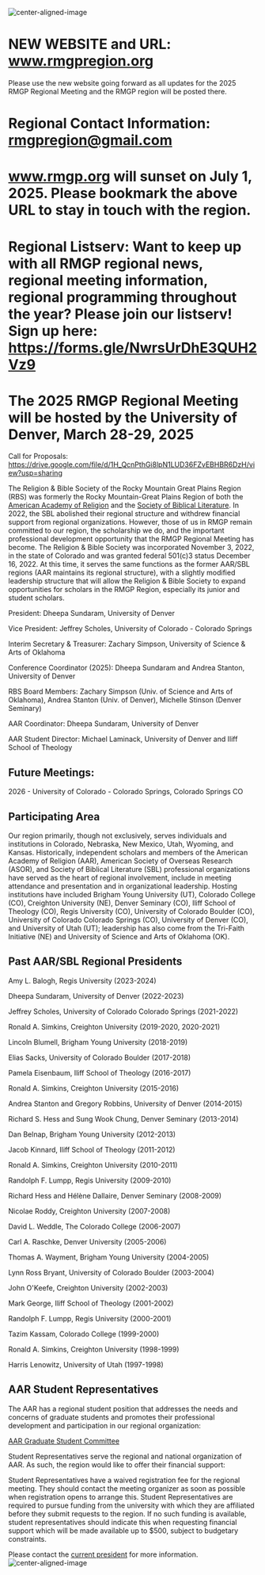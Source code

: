 
![center-aligned-image](rmgp_featured.png)

# NEW WEBSITE and URL: www.rmgpregion.org 
Please use the new website going forward as all updates for the 2025 RMGP Regional Meeting and the RMGP region will be posted there. 
# Regional Contact Information: rmgpregion@gmail.com

# www.rmgp.org will sunset on July 1, 2025. Please bookmark the above URL to stay in touch with the region.
# Regional Listserv: Want to keep up with all RMGP regional news, regional meeting information, regional programming throughout the year? Please join our listserv! Sign up here: https://forms.gle/NwrsUrDhE3QUH2Vz9


# The 2025 RMGP Regional Meeting will be hosted by the University of Denver, March 28-29, 2025
Call for Proposals: https://drive.google.com/file/d/1H_QcnPthGi8lpN1LUD36FZvEBHBR6DzH/view?usp=sharing

The Religion & Bible Society of the Rocky Mountain Great Plains Region (RBS) was formerly the Rocky Mountain-Great Plains Region of both the [American Academy of Religion](http://aarweb.org) and the [Society of Biblical Literature](https://www.sbl-site.org). In 2022, the SBL abolished their regional structure and withdrew financial support from regional organizations. However, those of us in RMGP remain committed to our region, the scholarship we do, and the important professional development opportunity that the RMGP Regional Meeting has become.
The Religion & Bible Society was incorporated November 3, 2022, in the state of Colorado and was granted federal 501(c)3 status December 16, 2022. At this time, it serves the same functions as the former AAR/SBL regions (AAR maintains its regional structure), with a slightly modified leadership structure that will allow the Religion & Bible Society to expand opportunities for scholars in the RMGP Region, especially its junior and student scholars.

President: Dheepa Sundaram, University of Denver

Vice President: Jeffrey Scholes, University of Colorado - Colorado Springs

Interim Secretary & Treasurer: Zachary Simpson, University of Science & Arts of Oklahoma

Conference Coordinator (2025): Dheepa Sundaram and Andrea Stanton, University of Denver

RBS Board Members: Zachary Simpson (Univ. of Science and Arts of Oklahoma), Andrea Stanton (Univ. of Denver), Michelle Stinson (Denver Seminary)

AAR Coordinator: Dheepa Sundaram, University of Denver

AAR Student Director: Michael Laminack, University of Denver and Iliff School of Theology

## Future Meetings:

2026 - University of Colorado - Colorado Springs, Colorado Springs CO

## Participating Area

Our region primarily, though not exclusively, serves individuals and institutions in Colorado, Nebraska, New Mexico, Utah, Wyoming, and Kansas. Historically, independent scholars and members of the American Academy of Religion (AAR), American Society of Overseas Research (ASOR), and Society of Biblical Literature (SBL) professional organizations have served as the heart of regional involvement, include in meeting attendance and presentation and in organizational leadership. Hosting institutions have included Brigham Young University (UT), Colorado College (CO), Creighton University (NE), Denver Seminary (CO), Iliff School of Theology (CO), Regis University (CO), University of Colorado Boulder (CO), University of Colorado Colorado Springs (CO), University of Denver (CO), and University of Utah (UT); leadership has also come from the Tri-Faith Initiative (NE) and University of Science and Arts of Oklahoma (OK).

## Past AAR/SBL Regional Presidents

Amy L. Balogh, Regis University (2023-2024)

Dheepa Sundaram, University of Denver (2022-2023)

Jeffrey Scholes, University of Colorado Colorado Springs (2021-2022)

Ronald A. Simkins, Creighton University (2019-2020, 2020-2021)

Lincoln Blumell, Brigham Young University (2018-2019)

Elias Sacks, University of Colorado Boulder (2017-2018)

Pamela Eisenbaum, Iliff School of Theology (2016-2017)

Ronald A. Simkins, Creighton University (2015-2016)

Andrea Stanton and Gregory Robbins, University of Denver (2014-2015)

Richard S. Hess and Sung Wook Chung, Denver Seminary (2013-2014)

Dan Belnap, Brigham Young University (2012-2013)

Jacob Kinnard, Iliff School of Theology (2011-2012)

Ronald A. Simkins, Creighton University (2010-2011)

Randolph F. Lumpp, Regis University (2009-2010)

Richard Hess and Hélène Dallaire, Denver Seminary (2008-2009)

Nicolae Roddy, Creighton University (2007-2008)

David L. Weddle, The Colorado College (2006-2007)

Carl A. Raschke, Denver University (2005-2006)

Thomas A. Wayment, Brigham Young University (2004-2005)

Lynn Ross Bryant, University of Colorado Boulder (2003-2004)

John O'Keefe, Creighton University (2002-2003)

Mark George, Iliff School of Theology (2001-2002)

Randolph F. Lumpp, Regis University (2000-2001)

Tazim Kassam, Colorado College (1999-2000)

Ronald A. Simkins, Creighton University (1998-1999)

Harris Lenowitz, University of Utah (1997-1998)

## AAR Student Representatives

The AAR has a regional student position that addresses the needs and concerns of graduate students and promotes their professional development and participation in our regional organization:

[AAR Graduate Student Committee](https://www.aarweb.org/node/108)

Student Representatives serve the regional and national organization of AAR. As such, the region would like to offer their financial support:

Student Representatives have a waived registration fee for the regional meeting. They should contact the meeting organizer as soon as possible when registration opens to arrange this. Student Representatives are required to pursue funding from the university with which they are affiliated before they submit requests to the region. If no such funding is available, student representatives should indicate this when requesting financial support which will be made available up to $500, subject to budgetary constraints.
 
Please contact the [current president](https://iliff.github.io/rmgp/#regional-officers) for more information.
![center-aligned-image](rmgp_featured_footer.png)
